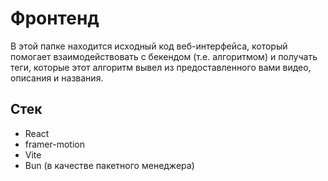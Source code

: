 # Фронтенд

В этой папке находится исходный код веб-интерфейса, который помогает взаимодействовать с бекендом (т.е. алгоритмом) и получать теги, которые этот алгоритм вывел из предоставленного вами видео, описания и названия.

## Стек

-   React
-   framer-motion
-   Vite
-   Bun (в качестве пакетного менеджера)
